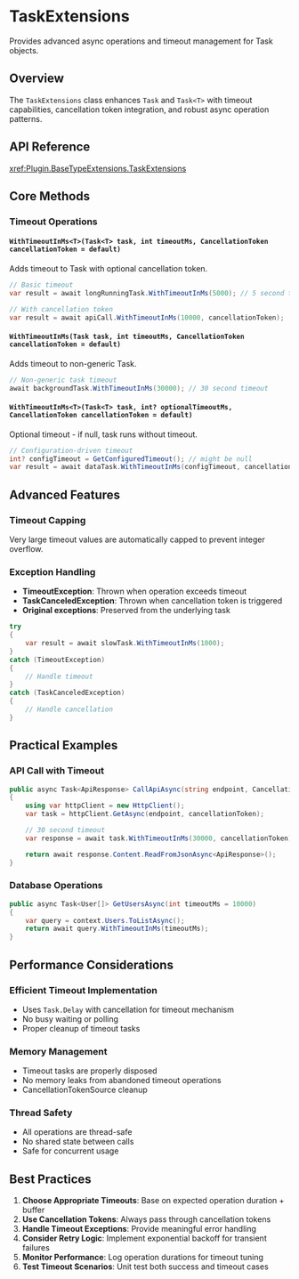 # TaskExtensions

Provides advanced async operations and timeout management for Task objects.

## Overview

The `TaskExtensions` class enhances `Task` and `Task<T>` with timeout capabilities, cancellation token integration, and robust async operation patterns.

## API Reference

<xref:Plugin.BaseTypeExtensions.TaskExtensions>

## Core Methods

### Timeout Operations

#### `WithTimeoutInMs<T>(Task<T> task, int timeoutMs, CancellationToken cancellationToken = default)`
Adds timeout to Task<T> with optional cancellation token.

```csharp
// Basic timeout
var result = await longRunningTask.WithTimeoutInMs(5000); // 5 second timeout

// With cancellation token
var result = await apiCall.WithTimeoutInMs(10000, cancellationToken);
```

#### `WithTimeoutInMs(Task task, int timeoutMs, CancellationToken cancellationToken = default)`
Adds timeout to non-generic Task.

```csharp
// Non-generic task timeout
await backgroundTask.WithTimeoutInMs(30000); // 30 second timeout
```

#### `WithTimeoutInMs<T>(Task<T> task, int? optionalTimeoutMs, CancellationToken cancellationToken = default)`
Optional timeout - if null, task runs without timeout.

```csharp
// Configuration-driven timeout
int? configTimeout = GetConfiguredTimeout(); // might be null
var result = await dataTask.WithTimeoutInMs(configTimeout, cancellationToken);
```

## Advanced Features

### Timeout Capping
Very large timeout values are automatically capped to prevent integer overflow.

### Exception Handling
- **TimeoutException**: Thrown when operation exceeds timeout
- **TaskCanceledException**: Thrown when cancellation token is triggered
- **Original exceptions**: Preserved from the underlying task

```csharp
try
{
    var result = await slowTask.WithTimeoutInMs(1000);
}
catch (TimeoutException)
{
    // Handle timeout
}
catch (TaskCanceledException)
{
    // Handle cancellation
}
```

## Practical Examples

### API Call with Timeout

```csharp
public async Task<ApiResponse> CallApiAsync(string endpoint, CancellationToken cancellationToken = default)
{
    using var httpClient = new HttpClient();
    var task = httpClient.GetAsync(endpoint, cancellationToken);

    // 30 second timeout
    var response = await task.WithTimeoutInMs(30000, cancellationToken);

    return await response.Content.ReadFromJsonAsync<ApiResponse>();
}
```

### Database Operations

```csharp
public async Task<User[]> GetUsersAsync(int timeoutMs = 10000)
{
    var query = context.Users.ToListAsync();
    return await query.WithTimeoutInMs(timeoutMs);
}
```

## Performance Considerations

### Efficient Timeout Implementation
- Uses `Task.Delay` with cancellation for timeout mechanism
- No busy waiting or polling
- Proper cleanup of timeout tasks

### Memory Management
- Timeout tasks are properly disposed
- No memory leaks from abandoned timeout operations
- CancellationTokenSource cleanup

### Thread Safety
- All operations are thread-safe
- No shared state between calls
- Safe for concurrent usage

## Best Practices

1. **Choose Appropriate Timeouts**: Base on expected operation duration + buffer
2. **Use Cancellation Tokens**: Always pass through cancellation tokens
3. **Handle Timeout Exceptions**: Provide meaningful error handling
4. **Consider Retry Logic**: Implement exponential backoff for transient failures
5. **Monitor Performance**: Log operation durations for timeout tuning
6. **Test Timeout Scenarios**: Unit test both success and timeout cases
